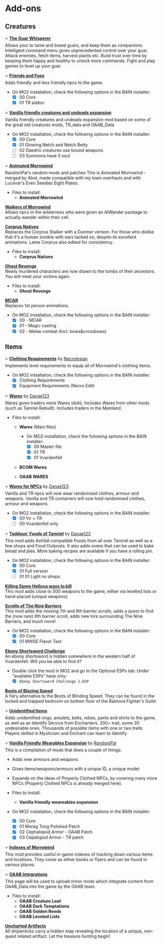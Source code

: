 # Add-ons

## Creatures

⭐ [**The Guar Whisperer**](https://www.nexusmods.com/morrowind/mods/48247)\
 Allows your to tame and breed guars, and keep them as companions. Intelligent command menu gives unprecedented control over your guar. Attack enemies, fetch items, harvest plants etc. Build trust over time by keeping them happy and healthy to unlock more commands. Fight and play games to level up your guar.

⭐ [**Friends and Foes**](https://www.nexusmods.com/morrowind/mods/49251)\
 Adds friendly and less friendly npcs to the game.

* On MO2 installation, check the following options in the BAIN installer:
  * [x] 00 Core
  * [x] 01 TR addon

⭐ [**Vanilla friendly creatures and undeads expansion**](https://www.nexusmods.com/morrowind/mods/48818)\
 Vanilla friendly creatures and undeads expansion mod based on some of the great old creatures mods, TR_data and OAAB_Data

* On MO2 installation, check the following options in the BAIN installer:
  * [x] 00 Core
  * [x] 01 Glowing Netch and Netch Betty
  * [ ] 02 Daedric creatures use bound weapons
  * [ ] 03 Summons have 0 soul

⭐ [**Animated Morrowind**](https://www.nexusmods.com/morrowind/mods/48683)\
RandomPal's random mods and patches
This is Animated Morrowind - merged by Abot, made compatible with my town overhauls and with Lucevar's Even Seedies Eight Plates.

* Files to install:
  * **Animated Morrowind**

[**Walkers of Morrowind**](https://www.nexusmods.com/morrowind/mods/49889)\
 Allows npcs in the wilderness who were given an AIWander package to actually wander within their cell.

[**Corprus Natives**](https://www.nexusmods.com/morrowind/mods/49848)\
Replaces the Corprus Stalker with a Dunmer version. For those who dislike that it's a human zombie with ears tacked on, despite its excellent animations. Lame Corprus also edited for consistency.

* Files to install:
  * **Corprus Natives**

[**Ghost Revenge**](https://www.nexusmods.com/morrowind/mods/49848)\
Newly murdered characters are now drawn to the tombs of their ancestors. You will meet your victims again.

* Files to install:
  * **Ghost Revenge**

[**MCAR**](https://www.nexusmods.com/morrowind/mods/48628)\
 Replaces 1st person animations.

* On MO2 installation, check the following options in the BAIN installer:
  * [x] 00 - MCAR
  * [x] 01 - Magic casting
  * [x] 02 - Melee combat (Incl. bows&crossbows)

## Items

⭐ [**Clothing Requirements**](https://www.nexusmods.com/morrowind/mods/47813) by [Necrolesian](https://www.nexusmods.com/morrowind/users/70336838)\
 Implements level requirements to equip all of Morrowind's clothing items.

* On MO2 installation, check the following options in the BAIN installer:
  * [x] Clothing Requirements
  * [x] Equipment Requirements (Necro Edit)

⭐ [**Wares**](https://www.nexusmods.com/morrowind/mods/49205) by [Danae123](https://www.nexusmods.com/morrowind/users/1233897)\
 Wares gives traders more Wares (duh). Includes Wares from other mods (such as Tamriel Rebuilt). Includes traders in the Mainland.

* Files to install:
  * **Wares** (Main files)

    * On MO2 installation, check the following options in the BAIN installer:
      * [x] 00 Master file
      * [x] 01 TR
      * [x] 01 Vvardenfell

  * **BCOM Wares**
  * **OAAB WARES**

⭐ [**Wares for NPCs**](https://www.nexusmods.com/morrowind/mods/49997) by [Danae123](https://www.nexusmods.com/morrowind/users/1233897)\
Vanilla and TR npcs will now wear randomised clothes, armour and weapons.
Vanilla and TR containers will now hold randomised clothes, armour and weapons.

* On MO2 installation, check the following options in the BAIN installer:
  * [x] 00 Vv + TR
  * [ ] 00 Vvardenfell only

⭐ [**Taddeus' Foods of Tamriel**](https://www.nexusmods.com/morrowind/mods/49388) by [Danae123](https://www.nexusmods.com/morrowind/users/1233897)\
This mod adds Ashfall compatible Foods from all over Tamriel as well as a few shops and Food Outposts.
It also adds ovens that can be used to bake bread and pies. More baking recipes are available if you have a rolling pin.

* On MO2 installation, check the following options in the BAIN installer:
  * [x] 00 Core
  * [x] 01 Full version
  * [ ] 01 01 Light no shops

[**Killing Spree Helluva ways to kill**](https://www.nexusmods.com/morrowind/mods/49668)\
 This mod adds close to 500 weapons to the game, either via levelled lists or hand-placed (unique weapons)

[**Scrolls of The Nine Barriers**](https://www.nexusmods.com/morrowind/mods/45831)\
This mod adds the missing 7th and 8th barrier scrolls, adds a quest to find the (now rare) 9th barrier scroll, adds new lore surrounding The Nine Barriers, and much more!

* On MO2 installation, check the following options in the BAIN installer:
  * [x] 00 Core
  * [x] 01 MWSE Flavor Text

[**Ebony Shortsword Challenge**](https://www.nexusmods.com/morrowind/mods/50358)\
 An ebony shortsword is hidden somewhere in the western half of Vvardenfell. Will you be able to find it?

* Double click the mod in MO2 and go to the Optional ESPs tab: Under "available ESPs" have only:
  * [x] `Ebony Shortsword Challenge 1.ESP`

[**Boots of Blazing Speed**](https://www.nexusmods.com/morrowind/mods/49428)\
 A fiery alternative to the Boots of Blinding Speed. They can be found in the locked and trapped bedroom on bottom floor of the Balmora Fighter's Guild.

⭐ [**Unidentified Items**](https://www.nexusmods.com/morrowind/mods/48964)\
Adds unidentified rings, amulets, belts, robes, pants and shirts to the game, as well as an Identify Service from Enchanters.
200+ trait, some 30 undesirable ones.
Thousands of possible items with one or two traits
Players skilled in Mysticism and Enchant can learn to Identify

⭐ [**Vanilla Friendly Wearables Expansion**](https://www.nexusmods.com/morrowind/mods/48683) by [RandomPal](https://www.nexusmods.com/morrowind/users/59284071)\
This is a compilation of mods that does a couple of things:

* Adds new armours and weapons
* Gives items/weapons/armours with a unique ID, a unique model
* Expands on the ideas of Properly Clothed NPCs, by covering many more NPCs (Properly Clothed NPCs is already merged here).

* Files to install:
  * **Vanilla friendly weareables expansion**

* On MO2 installation, check the following options in the BAIN installer:
  * [x] 00 Core
  * [x] 01 Morag Tong Polished Patch
  * [x] 02 Cephalopod Armor - OAAB Patch
  * [x] 03 Cepalopod Armor - TR patch

⭐ [**Indexes of Morrowind**](https://www.nexusmods.com/morrowind/mods/47501)\
 This mod provides useful in-game indexes of tracking down various items and locations. They come as either books or flyers and can be found in various places.

⭐ [**OAAB Integrations**](https://www.nexusmods.com/morrowind/mods/49045)\
 This page will be used to upload minor mods which integrate content from OAAB_Data into the game by the OAAB team.

* Files to install:
  * **OAAB Creature Loot**
  * **OAAB Dark Temptations**
  * **OAAB Golden Reeds**
  * **OAAB Leveled Lists**

[**Uncharted Artifacts**](https://www.nexusmods.com/morrowind/mods/49281)\
 All shipwrecks carry a hidden map revealing the location of a unique, non-quest related artifact. Let the treasure hunting begin!
